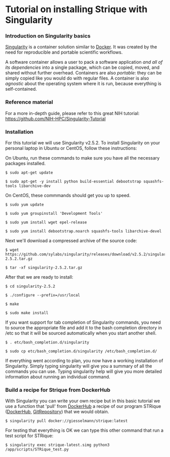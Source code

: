 # Tutorial on installing Strique with Singularity 


### Introduction on Singularity basics
[Singularity](https://www.sylabs.io/docs/) is a container solution similar to [Docker](https://www.docker.com/). It was created by the need for reproducible and portable scientific workflows.

A software container allows a user to pack a software application _and all of its dependencies_ into a single package, which can be copied, moved, and shared without further overhead. Containers are also _portable_: they can be simply copied like you would do with regular files. A container is also _agnostic_ about the operating system where it is run, because everything is self-contained.

### Reference material
For a more in-depth guide, please refer to this great NIH tutorial: https://github.com/NIH-HPC/Singularity-Tutorial

### Installation 
For this tutorial we will use Singularity v2.5.2.
To install Singularity on your personal laptop in Ubuntu or CentOS, follow these instructions:

On Ubuntu, run these commands to make sure you have all the necessary packages installed.
```
$ sudo apt-get update

$ sudo apt-get -y install python build-essential debootstrap squashfs-tools libarchive-dev
```
On CentOS, these commmands should get you up to speed.
```
$ sudo yum update 

$ sudo yum groupinstall 'Development Tools'

$ sudo yum install wget epel-release

$ sudo yum install debootstrap.noarch squashfs-tools libarchive-devel
```
Next we'll download a compressed archive of the source code:
```
$ wget https://github.com/sylabs/singularity/releases/download/v2.5.2/singularity-2.5.2.tar.gz

$ tar -xf singularity-2.5.2.tar.gz
```
After that we are ready to install:
```
$ cd singularity-2.5.2

$ ./configure --prefix=/usr/local

$ make 

$ sudo make install
```
If you want support for tab completion of Singularity commands, you need to source the appropriate file and add it to the bash completion directory in /etc so that it will be sourced automatically when you start another shell.
```
$ . etc/bash_completion.d/singularity

$ sudo cp etc/bash_completion.d/singularity /etc/bash_completion.d/
```
If everything went according to plan, you now have a working installation of Singularity. Simply typing singularity will give you a summary of all the commands you can use. Typing singularity help <command> will give you more detailed information about running an individual command.

### Build a recipe  for Strique from DockerHub 
With Singularity you can write your own recipe but in this basic tutorial we use a function that 'pull' from [DockerHub](https://hub.docker.com/) a recipe of our program STRique ([DockerHub](https://hub.docker.com/r/giesselmann/strique), [GitRepository](https://github.com/giesselmann/STRique)) that we would obtain.
```
$ singularity pull docker://giesselmann/strique:latest
```
For testing that everything is OK we can type this other command that run a test script for STRique:
```
$ singularity exec strique-latest.simg python3 /app/scripts/STRique_test.py 
```


